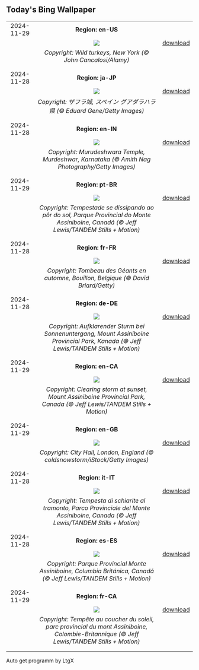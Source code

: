 ## Today's Bing Wallpaper
|      |      |      |
| :----: | :----: | :----: |
|2024-11-29|**Region: en-US**||
||![](https://www.bing.com/th?id=OHR.TomTurkeys_EN-US6212893518_UHD.jpg&pid=hp&w=1152&h=648&rs=1&c=4)| [download](https://www.bing.com/th?id=OHR.TomTurkeys_EN-US6212893518_UHD.jpg)|
||*Copyright: Wild turkeys, New York (© John Cancalosi/Alamy)*
||
|||
|2024-11-28|**Region: ja-JP**||
||![](https://www.bing.com/th?id=OHR.ZafraCastle_JA-JP6761146829_UHD.jpg&pid=hp&w=1152&h=648&rs=1&c=4)| [download](https://www.bing.com/th?id=OHR.ZafraCastle_JA-JP6761146829_UHD.jpg)|
||*Copyright: ザフラ城, スペイン グアダラハラ県 (© Eduard Gene/Getty Images)*
||
|||
|2024-11-28|**Region: en-IN**||
||![](https://www.bing.com/th?id=OHR.MurdeshwarTemple_EN-IN3830652229_UHD.jpg&pid=hp&w=1152&h=648&rs=1&c=4)| [download](https://www.bing.com/th?id=OHR.MurdeshwarTemple_EN-IN3830652229_UHD.jpg)|
||*Copyright: Murudeshwara Temple, Murdeshwar, Karnataka (© Amith Nag Photography/Getty Images)*
||
|||
|2024-11-29|**Region: pt-BR**||
||![](https://www.bing.com/th?id=OHR.AssiniboineTS_PT-BR1279222621_UHD.jpg&pid=hp&w=1152&h=648&rs=1&c=4)| [download](https://www.bing.com/th?id=OHR.AssiniboineTS_PT-BR1279222621_UHD.jpg)|
||*Copyright: Tempestade se dissipando ao pôr do sol, Parque Provincial do Monte Assiniboine, Canadá (© Jeff Lewis/TANDEM Stills + Motion)*
||
|||
|2024-11-28|**Region: fr-FR**||
||![](https://www.bing.com/th?id=OHR.SemoisRiver_FR-FR4323889306_UHD.jpg&pid=hp&w=1152&h=648&rs=1&c=4)| [download](https://www.bing.com/th?id=OHR.SemoisRiver_FR-FR4323889306_UHD.jpg)|
||*Copyright: Tombeau des Géants en automne, Bouillon, Belgique (© David Briard/Getty)*
||
|||
|2024-11-28|**Region: de-DE**||
||![](https://www.bing.com/th?id=OHR.AssiniboineTS_DE-DE6120366928_UHD.jpg&pid=hp&w=1152&h=648&rs=1&c=4)| [download](https://www.bing.com/th?id=OHR.AssiniboineTS_DE-DE6120366928_UHD.jpg)|
||*Copyright: Aufklarender Sturm bei Sonnenuntergang, Mount Assiniboine Provincial Park, Kanada (© Jeff Lewis/TANDEM Stills + Motion)*
||
|||
|2024-11-29|**Region: en-CA**||
||![](https://www.bing.com/th?id=OHR.AssiniboineTS_EN-CA8487090970_UHD.jpg&pid=hp&w=1152&h=648&rs=1&c=4)| [download](https://www.bing.com/th?id=OHR.AssiniboineTS_EN-CA8487090970_UHD.jpg)|
||*Copyright: Clearing storm at sunset, Mount Assiniboine Provincial Park, Canada (© Jeff Lewis/TANDEM Stills + Motion)*
||
|||
|2024-11-29|**Region: en-GB**||
||![](https://www.bing.com/th?id=OHR.CityHall2024_EN-GB2172832238_UHD.jpg&pid=hp&w=1152&h=648&rs=1&c=4)| [download](https://www.bing.com/th?id=OHR.CityHall2024_EN-GB2172832238_UHD.jpg)|
||*Copyright: City Hall, London, England (© coldsnowstorm/iStock/Getty Images)*
||
|||
|2024-11-28|**Region: it-IT**||
||![](https://www.bing.com/th?id=OHR.AssiniboineTS_IT-IT8882599718_UHD.jpg&pid=hp&w=1152&h=648&rs=1&c=4)| [download](https://www.bing.com/th?id=OHR.AssiniboineTS_IT-IT8882599718_UHD.jpg)|
||*Copyright: Tempesta di schiarite al tramonto, Parco Provinciale del Monte Assiniboine, Canada (© Jeff Lewis/TANDEM Stills + Motion)*
||
|||
|2024-11-28|**Region: es-ES**||
||![](https://www.bing.com/th?id=OHR.AssiniboineTS_ES-ES3697439529_UHD.jpg&pid=hp&w=1152&h=648&rs=1&c=4)| [download](https://www.bing.com/th?id=OHR.AssiniboineTS_ES-ES3697439529_UHD.jpg)|
||*Copyright: Parque Provincial Monte Assiniboine, Columbia Británica, Canadá (© Jeff Lewis/TANDEM Stills + Motion)*
||
|||
|2024-11-29|**Region: fr-CA**||
||![](https://www.bing.com/th?id=OHR.AssiniboineTS_FR-CA9587536433_UHD.jpg&pid=hp&w=1152&h=648&rs=1&c=4)| [download](https://www.bing.com/th?id=OHR.AssiniboineTS_FR-CA9587536433_UHD.jpg)|
||*Copyright: Tempête au coucher du soleil, parc provincial du mont Assiniboine, Colombie-Britannique (© Jeff Lewis/TANDEM Stills + Motion)*
||
|||

Auto get programm by LtgX
